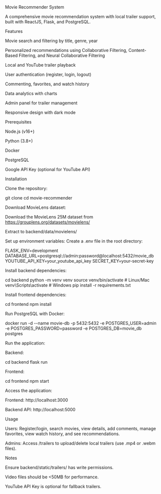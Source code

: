 Movie Recommender System

A comprehensive movie recommendation system with local trailer support, built with ReactJS, Flask, and PostgreSQL.

Features





Movie search and filtering by title, genre, year



Personalized recommendations using Collaborative Filtering, Content-Based Filtering, and Neural Collaborative Filtering



Local and YouTube trailer playback



User authentication (register, login, logout)



Commenting, favorites, and watch history



Data analytics with charts



Admin panel for trailer management



Responsive design with dark mode

Prerequisites





Node.js (v16+)



Python (3.8+)



Docker



PostgreSQL



Google API Key (optional for YouTube API)

Installation





Clone the repository:

git clone <repository-url>
cd movie-recommender



Download MovieLens dataset:





Download the MovieLens 25M dataset from https://grouplens.org/datasets/movielens/



Extract to backend/data/movielens/



Set up environment variables: Create a .env file in the root directory:

FLASK_ENV=development
DATABASE_URL=postgresql://admin:password@localhost:5432/movie_db
YOUTUBE_API_KEY=your_youtube_api_key
SECRET_KEY=your-secret-key



Install backend dependencies:

cd backend
python -m venv venv
source venv/bin/activate  # Linux/Mac
venv\Scripts\activate  # Windows
pip install -r requirements.txt



Install frontend dependencies:

cd frontend
npm install



Run PostgreSQL with Docker:

docker run -d --name movie-db -p 5432:5432 -e POSTGRES_USER=admin -e POSTGRES_PASSWORD=password -e POSTGRES_DB=movie_db postgres



Run the application:





Backend:

cd backend
flask run



Frontend:

cd frontend
npm start



Access the application:





Frontend: http://localhost:3000



Backend API: http://localhost:5000

Usage





Users: Register/login, search movies, view details, add comments, manage favorites, view watch history, and see recommendations.



Admins: Access /trailers to upload/delete local trailers (use .mp4 or .webm files).

Notes





Ensure backend/static/trailers/ has write permissions.



Video files should be <50MB for performance.



YouTube API Key is optional for fallback trailers.
